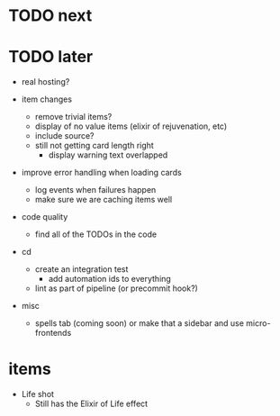 # TODO next

# TODO later
* real hosting?

* item changes
  * remove trivial items?
  * display of no value items (elixir of rejuvenation, etc)
  * include source?
  * still not getting card length right
    * display warning text overlapped

* improve error handling when loading cards
  * log events when failures happen
  * make sure we are caching items well

* code quality
  * find all of the TODOs in the code

* cd
  * create an integration test
    * add automation ids to everything
  * lint as part of pipeline (or precommit hook?)

* misc
  * spells tab (coming soon) or make that a sidebar and use micro-frontends


# items
* Life shot
  * Still has the Elixir of Life effect 
